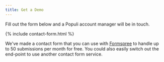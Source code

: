 ```yaml
---
title: Get a Demo
---
```


Fill out the form below and a Populi account manager will be in touch.

{% include contact-form.html %}

We've made a contact form that you can use with [Formspree](https://formspree.io/create/jekyllthemes) to handle up to 50 submissions per month for free. You could also easily switch out the end-point to use another contact form service.